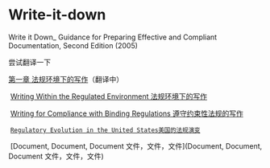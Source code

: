 # Write-it-down
Write it Down_ Guidance for Preparing Effective and Compliant Documentation, Second Edition (2005)

尝试翻译一下

[第一章 法规环境下的写作](https://github.com/zcgkiller/Write-it-down/blob/main/Translate/Chapter%20one%20CN.md)（翻译中）

​	[Writing Within the Regulated Environment 法规环境下的写作](https://github.com/zcgkiller/Write-it-down/blob/main/Translate/Chapter%20one%20CN.md#writing-within-the-regulated-environment-%E6%B3%95%E8%A7%84%E7%8E%AF%E5%A2%83%E4%B8%8B%E7%9A%84%E5%86%99%E4%BD%9C)

​	[Writing for Compliance with Binding Regulations 遵守约束性法规的写作](https://github.com/zcgkiller/Write-it-down/blob/main/Translate/Chapter%20one%20CN.md#writing-for-compliance-with-binding-regulations-%E9%81%B5%E5%AE%88%E7%BA%A6%E6%9D%9F%E6%80%A7%E6%B3%95%E8%A7%84%E7%9A%84%E5%86%99%E4%BD%9C)

​		[`Regulatory Evolution in the United States美国的法规演变`](https://github.com/zcgkiller/Write-it-down/blob/main/Translate/Chapter%20one%20CN.md#regulatory-evolution-in-the-united-states%E7%BE%8E%E5%9B%BD%E7%9A%84%E6%B3%95%E8%A7%84%E6%BC%94%E5%8F%98-)

​	[Document, Document, Document 文件，文件，文件](Document, Document, Document 文件，文件，文件)

